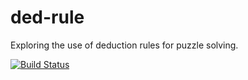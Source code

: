 ded-rule
========

Exploring the use of deduction rules for puzzle solving.

[![Build Status](https://dev.azure.com/tihutt/ded-rule/_apis/build/status/timhutton.ded-rule)](https://dev.azure.com/tihutt/ded-rule/_build/latest?definitionId=1)
